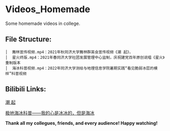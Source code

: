 # Videos_Homemade
Some homemade videos in college.
## File Structure:
```
│  舞林宣传视频.mp4：2021年秋同济大学舞林群英会宣传视频《潮 起》，
│  星火终版.mp4：2021年春同济大学社团发展管理中心监制，庆祝建党百年原创说唱《星火》重制版本
│  海冰科普视频.mp4：2022年同济大学测绘与地理信息学院暑期实践“看见脆弱冰层的模样”科普视频
```
## Bilibili Links:
[潮 起](https://www.bilibili.com/video/BV1DS4y1D7Rw?spm_id_from=333.999.0.0)

[极地海冰科普——我的心是冰冰的，但是海冰](https://www.bilibili.com/video/BV1Fe4y1f7wm?spm_id_from=333.999.0.0)

**Thank all my collegues, friends, and every audience! Happy watching!**
